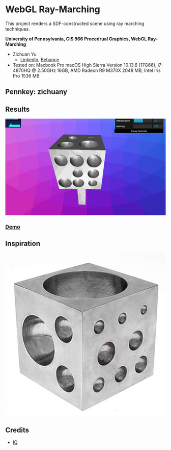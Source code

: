 # WebGL Ray-Marching

This project renders a SDF-constructed scene using ray marching techniques.

**University of Pennsylvania, CIS 566 Procedrual Graphics, WebGL Ray-Marching**

* Zichuan Yu
  * [LinkedIn](https://www.linkedin.com/in/zichuan-yu/), [Behance](https://www.behance.net/zainyu717ebcc)
* Tested on: Macbook Pro macOS High Sierra Version 10.13.6 (17G66), i7-4870HQ @ 2.50GHz 16GB, AMD Radeon R9 M370X 2048 MB, Intel Iris Pro 1536 MB

## Pennkey: zichuany

## Results

![result](img/ray-marching.gif)

### [Demo]( https://zichuanyun.github.io/raymarching-sdfs-WebGL/)

## Inspiration

![Inspiration](img/inspiration.jpg)

## Credits

* [IQ](http://www.iquilezles.org/)